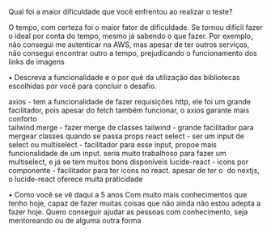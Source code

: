 Qual foi a maior dificuldade que você enfrentou ao realizar o teste?

O tempo, com certeza foi o maior fator de dificuldade. Se tornou difícil fazer o ideal por conta do tempo, mesmo já sabendo o que fazer. Por exemplo, não consegui me autenticar na AWS, mas apesar de ter outros serviços, não consegui encontrar outro a tempo, prejudicando o funcionamento dos links de imagens

 • Descreva a funcionalidade e o por quê da utilização das bibliotecas 
escolhidas por você para concluir o desafio.

axios - tem a funcionalidade de fazer requisições http, ele foi um grande facilitador, pois apesar do fetch também funcionar, o axios garante mais conforto\
tailwind merge - fazer merge de classes tailwind - grande facilitador para mergear classes quando se passa props
react select - ser um input de select ou multiselect - facilitador para esse input, propoe mais funcionalidade de um input. seria muito trabalhoso para fazer um multiselect, e já se tem muitos bons disponíveis
lucide-react - icons por componente - facilitador para ter icons no react. apesar de ter o <Image> do nextjs, o lucide-react oferece muita praticidade

 • Como você se vê daqui a 5 anos
Com muito mais conhecimentos que tenho hoje, capaz de fazer muitas coisas que não ainda não estou adepta a fazer hoje. Quero conseguir ajudar as pessoas com conhecimento, seja mentoreando ou de alguma outra forma
